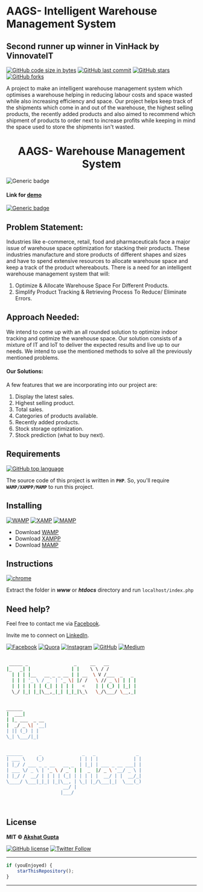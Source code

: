 # AAGS- Intelligent Warehouse Management System

## Second runner up winner in VinHack by VinnovateIT

[![GitHub code size in bytes](https://img.shields.io/github/languages/code-size/akshatvg/AAGS-Warehouse-Management-System?logo=github&style=social)](https://github.com/akshatvg/) [![GitHub last commit](https://img.shields.io/github/last-commit/akshatvg/AAGS-Warehouse-Management-System?style=social&logo=git)](https://github.com/akshatvg/) [![GitHub stars](https://img.shields.io/github/stars/akshatvg/AAGS-Warehouse-Management-System?style=social)](https://github.com/akshatvg/AAGS-Warehouse-Management-System/stargazers) [![GitHub forks](https://img.shields.io/github/forks/akshatvg/AAGS-Warehouse-Management-System?style=social&logo=git)](https://github.com/akshatvg/AAGS-Warehouse-Management-System/network)

A project to make an intelligent warehouse management system which optimises a warehouse helping in reducing labour costs and space wasted while also increasing efficiency and space. Our project helps keep track of the shipments which come in and out of the warehouse, the highest selling products, the recently added products and also aimed to recommend which shipment of products to order next to increase profits while keeping in mind the space used to store the shipments isn't wasted. 

<h1 align="center">
AAGS- Warehouse Management System
</h1>

![Generic badge](https://img.shields.io/badge/AAGS-Warehouse_Management_System-orange)

#### Link for [demo](https://bit.ly/aags-wm) 

[![Generic badge](https://img.shields.io/badge/view-demo-orange)](https://bit.ly/aags-wm)

## Problem Statement: 

Industries like e-commerce, retail, food and pharmaceuticals face a major issue of warehouse space optimization for stacking their products. These industries manufacture and store products of different shapes and sizes and have to spend extensive resources to allocate warehouse space and keep a track of the product whereabouts. There is a need for an intelligent warehouse management system that will:
1) Optimize & Allocate Warehouse Space For Different Products. 
2) Simplify Product Tracking & Retrieving Process To Reduce/ Eliminate Errors. 

## Approach Needed:

We intend to come up with an all rounded solution to optimize indoor tracking and optimize the warehouse space. Our solution consists of a mixture of IT and IoT to deliver the expected results and live up to our needs. We intend to use the mentioned methods to solve all the previously mentioned problems. 

#### Our Solutions:

A few features that we are incorporating into our project are: 
1) Display the latest sales. 
2) Highest selling product. 
3) Total sales. 
4) Categories of products available. 
5) Recently added products. 
6) Stock storage optimization. 
7) Stock prediction (what to buy next). 

## Requirements

[![GitHub top language](https://img.shields.io/github/languages/top/akshatvg/AAGS-Warehouse-Management-System?logo=php&style=social)](https://github.com/akshatvg/)

The source code of this project is written in **`PHP`**. So, you'll require **`WAMP/XAMPP/MAMP`** to run this project.

## Installing

[![WAMP](https://img.shields.io/badge/wamp-server-red.svg)](http://www.wampserver.com/en/) [![XAMP](https://img.shields.io/badge/xampp-server-blue.svg)](https://www.apachefriends.org/download.html) [![MAMP](https://img.shields.io/badge/mamp-server-lightgrey.svg)](https://www.mamp.info/en/)

- Download [WAMP](http://www.wampserver.com/en/)
- Download [XAMPP](https://www.apachefriends.org/download.html)
- Download [MAMP](https://www.mamp.info/en/)

## Instructions

[![chrome](https://img.shields.io/badge/Open-localhost/index.php-lightgrey.svg?logo=google-chrome&style=popout&logoColor=red)](https://github.com/akshatvg/AAGS-Warehouse-Management-System)

Extract the folder in ***www*** or ***htdocs*** directory and run `localhost/index.php`

## Need help?

Feel free to contact me via [Facebook](https://www.facebook.com/akshatvg). 

Invite me to connect on [LinkedIn](https://www.linkedin.com/in/akshatvg/). 

[![Facebook](https://img.shields.io/badge/Facebook-add-blue.svg?logo=facebook&logoColor=white)](https://www.facebook.com/akshatvg) [![Quora](https://img.shields.io/badge/Quora-ask-red.svg?logo=quora)](https://www.quora.com/profile/Akshat-Gupta-279) [![Instagram](https://img.shields.io/badge/Instagram-follow-purple.svg?logo=instagram&logoColor=white)](https://www.instagram.com/akshatvg/) [![GitHub](https://img.shields.io/badge/Snapchat-add-yellow.svg?logo=snapchat&logoColor=white)](https://www.snapchat.com/add/akshatvg) [![Medium](https://img.shields.io/badge/Medium-follow-black.svg?logo=medium&logoColor=white)](https://medium.com/@akshatvg)

``` bash

 _____ _                 _     __   __            
|_   _| |               | |    \ \ / /            
  | | | |__   __ _ _ __ | | __  \ V /___  _   _   
  | | | '_ \ / _` | '_ \| |/ /   \ // _ \| | | |  
  | | | | | | (_| | | | |   <    | | (_) | |_| |  
  \_/ |_| |_|\__,_|_| |_|_|\_\   \_/\___/ \__,_|  
                                                  
                                                  
______                                            
|  ___|                                           
| |_ ___  _ __                                    
|  _/ _ \| '__|                                   
| || (_) | |                                      
\_| \___/|_|                                      
                                                  
                                                  
______      _               _   _               _ 
| ___ \    (_)             | | | |             | |
| |_/ / ___ _ _ __   __ _  | |_| | ___ _ __ ___| |
| ___ \/ _ \ | '_ \ / _` | |  _  |/ _ \ '__/ _ \ |
| |_/ /  __/ | | | | (_| | | | | |  __/ | |  __/_|
\____/ \___|_|_| |_|\__, | \_| |_/\___|_|  \___(_)
                     __/ |                        
                    |___/                         

 

```

## License

**MIT &copy; [Akshat Gupta](https://github.com/akshatvg/AAGS-Warehouse-Management-System/blob/master/LICENSE)**

[![GitHub license](https://img.shields.io/github/license/akshatvg/AAGS-Warehouse-Management-System?style=social&logo=github)](https://github.com/akshatvg/AAGS-Warehouse-Management-System/blob/master/LICENSE) [![Twitter Follow](https://img.shields.io/twitter/follow/akshatvg?style=social)](https://twitter.com/akshatvg)

---------

``` javascript
if (youEnjoyed) {
    starThisRepository();
}
```

-----------
